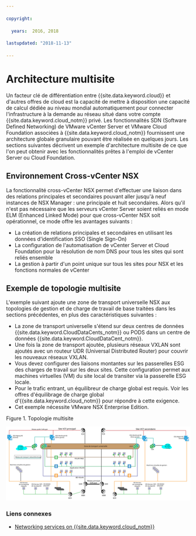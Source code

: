 ```yaml
---

copyright:

  years:  2016, 2018

lastupdated: "2018-11-13"

---
```


# Architecture multisite

Un facteur clé de différentiation entre {{site.data.keyword.cloud}} et d'autres offres de cloud est la capacité de mettre à disposition une capacité de calcul dédiée au niveau mondial automatiquement pour connecter l'infrastructure à la demande au réseau situé dans votre compte {{site.data.keyword.cloud_notm}} privé. Les fonctionnalités SDN (Software Defined Networking) de VMware vCenter Server et VMware Cloud Foundation associées à {{site.data.keyword.cloud_notm}} fournissent une architecture globale granulaire pouvant être réalisée en quelques jours. Les sections suivantes décrivent un exemple d'architecture multisite de ce que l'on peut obtenir avec les fonctionnalités prêtes à l'emploi de vCenter Server ou Cloud Foundation.

## Environnement Cross-vCenter NSX

La fonctionnalité cross-vCenter NSX permet d'effectuer une liaison dans des relations principales et secondaires pouvant aller jusqu'à neuf instances de NSX Manager : une principale et huit secondaires. Alors qu'il n'est pas nécessaire que les serveurs vCenter Server soient reliés en mode ELM (Enhanced Linked Mode) pour que cross-vCenter NSX soit opérationnel, ce mode offre les avantages suivants :

* La création de relations principales et secondaires en utilisant les données d'identification SSO (Single Sign-On)
* La configuration de l'automatisation de vCenter Server et Cloud Foundation pour la résolution de nom DNS pour tous les sites qui sont reliés ensemble
* La gestion à partir d'un point unique sur tous les sites pour NSX et les fonctions normales de vCenter

## Exemple de topologie multisite

L'exemple suivant ajoute une zone de transport universelle NSX aux topologies de gestion et de charge de travail de base traitées dans les sections précédentes, en plus des caractéristiques suivantes :

* La zone de transport universelle s'étend sur deux centres de données {{site.data.keyword.CloudDataCents_notm}} ou PODS dans un centre de données {{site.data.keyword.CloudDataCent_notm}}.
* Une fois la zone de transport ajoutée, plusieurs réseaux VXLAN sont ajoutés avec un routeur UDR (Universal Distributed Router) pour couvrir les nouveaux réseaux VXLAN.
* Vous devez configurer des liaisons montantes sur les passerelles ESG des charges de travail sur les deux sites. Cette configuration permet aux machines virtuelles (VM) du site local de transiter via la passerelle ESG locale.
* Pour le trafic entrant, un équilibreur de charge global est requis. Voir les offres d'équilibrage de charge global d'{{site.data.keyword.cloud_notm}} pour répondre à cette exigence.
* Cet exemple nécessite VMware NSX Enterprise Edition.

Figure 1. Topologie multisite

![Topologie multisite](multisite_topology.svg "Topologie multisite")

### Liens connexes

* [Networking services on {{site.data.keyword.cloud_notm}}](networking_services.html)
